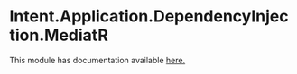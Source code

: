 ﻿# Intent.Application.DependencyInjection.MediatR

This module has documentation available [here.](https://docs.intentarchitect.com/articles/modules-dotnet/intent-application-dependencyinjection-mediatr/intent-application-dependencyinjection-mediatr.html)
